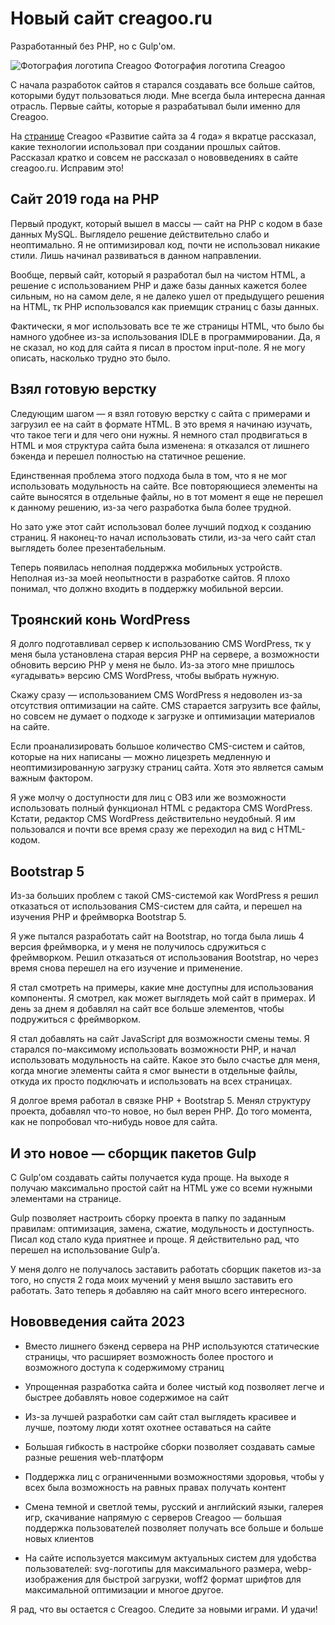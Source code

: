 # Новый сайт creagoo.ru

Разработанный без PHP, но с Gulp'ом.

<img src="/img/updates/creagoo.jpg" class="img-fluid w-100" alt="Фотография логотипа Creagoo">
Фотография логотипа Creagoo

С начала разработок сайтов я старался создавать все больше сайтов, которыми будут пользоваться люди. Мне всегда была
интересна данная отрасль. Первые сайты, которые я разрабатывал были именно для Creagoo.

На <a href="//creagoo.ru/site.html" class="link" target="_blank">странице</a> Creagoo «Развитие сайта за 4 года» я вкратце рассказал, какие технологии использовал при создании
прошлых сайтов. Рассказал кратко и совсем не рассказал о нововведениях в сайте creagoo.ru. Исправим это!

## Сайт 2019 года на PHP

Первый продукт, который вышел в массы — сайт на PHP с кодом в базе данных MySQL. Выглядело решение действительно слабо и
неоптимально. Я не оптимизировал код, почти не использовал никакие стили. Лишь начинал развиваться в данном направлении.

Вообще, первый сайт, который я разработал был на чистом HTML, а решение с использованием PHP и даже базы данных кажется
более сильным, но на самом деле, я не далеко ушел от предыдущего решения на HTML, тк PHP использовался как приемщик
страниц с базы данных.

Фактически, я мог использовать все те же страницы HTML, что было бы намного удобнее из-за использования IDLE в
программировании. Да, я не сказал, но код для сайта я писал в простом input-поле. Я не могу описать, насколько трудно
это было.

## Взял готовую верстку

Следующим шагом — я взял готовую верстку с сайта с примерами и загрузил ее на сайт в формате HTML. В это время я начинаю
изучать, что такое теги и для чего они нужны. Я немного стал продвигаться в HTML и моя структура сайта была изменена: я
отказался от лишнего бэкенда и перешел полностью на статичное решение.

Единственная проблема этого подхода была в том, что я не мог использовать модульность на сайте. Все повторяющиеся
элементы на сайте выносятся в отдельные файлы, но в тот момент я еще не перешел к данному решению, из-за чего разработка
была более трудной.

Но зато уже этот сайт использовал более лучший подход к созданию страниц. Я наконец-то начал использовать стили, из-за
чего сайт стал выглядеть более презентабельным.

Теперь появилась неполная поддержка мобильных устройств. Неполная из-за моей неопытности в разработке сайтов. Я плохо
понимал, что должно входить в поддержку мобильной версии.

## Троянский конь WordPress

Я долго подготавливал сервер к использованию CMS WordPress, тк у меня была установлена старая версия PHP на сервере, а
возможности обновить версию PHP у меня не было. Из-за этого мне пришлось «угадывать» версию CMS WordPress, чтобы выбрать
нужную.

Скажу сразу — использованием CMS WordPress я недоволен из-за отсутствия оптимизации на сайте. CMS старается загрузить
все файлы, но совсем не думает о подходе к загрузке и оптимизации материалов на сайте.

Если проанализировать большое количество CMS-систем и сайтов, которые на них написаны — можно лицезреть медленную и
неоптимизированную загрузку страниц сайта. Хотя это является самым важным фактором.

Я уже молчу о доступности для лиц с ОВЗ или же возможности использовать полный функционал HTML с редактора CMS
WordPress. Кстати, редактор CMS WordPress действительно неудобный. Я им пользовался и почти все время сразу же переходил
на вид с HTML-кодом.

## Bootstrap 5

Из-за больших проблем с такой CMS-системой как WordPress я решил отказаться от использования CMS-систем для сайта, и
перешел на изучения PHP и фреймворка Bootstrap 5.

Я уже пытался разработать сайт на Bootstrap, но тогда была лишь 4 версия фреймворка, и у меня не получилось сдружиться с
фреймворком. Решил отказаться от использования Bootstrap, но через время снова перешел на его изучение и применение.

Я стал смотреть на примеры, какие мне доступны для использования компоненты. Я смотрел, как может выглядеть мой сайт в
примерах. И день за днем я добавлял на сайт все больше элементов, чтобы подружиться с фреймворком.

Я стал добавлять на сайт JavaScript для возможности смены темы. Я старался по-максимому использовать возможности PHP, и
начал использовать модульность на сайте. Какое это было счастье для меня, когда многие элементы сайта я смог вынести в
отдельные файлы, откуда их просто подключать и использовать на всех страницах.

Я долгое время работал в связке PHP + Bootstrap 5. Менял структуру проекта, добавлял что-то новое, но был верен PHP. До
того момента, как не попробовал что-нибудь новое для сайта.

## И это новое — сборщик пакетов Gulp

С Gulp’ом создавать сайты получается куда проще. На выходе я получаю максимально простой сайт на HTML уже со всеми
нужными элементами на странице.

Gulp позволяет настроить сборку проекта в папку по заданным правилам: оптимизация, замена, сжатие, модульность и
доступность. Писал код стало куда приятнее и проще. Я действительно рад, что перешел на использование Gulp’а.

У меня долго не получалось заставить работать сборщик пакетов из-за того, но спустя 2 года моих мучений у меня вышло
заставить его работать. Зато теперь я добавляю на сайт много всего интересного.

## Нововведения сайта 2023

- Вместо лишнего бэкенд сервера на PHP используются статические страницы, что расширяет возможность более простого и
  возможного доступа к содержимому страниц
- Упрощенная разработка сайта и более чистый код позволяет легче и быстрее добавлять новое содержимое на сайт
- Из-за лучшей разработки сам сайт стал выглядеть красивее и лучше, поэтому люди хотят охотнее оставаться на сайте

- Большая гибкость в настройке сборки позволяет создавать самые разные решения web-платформ
- Поддержка лиц с ограниченными возможностями здоровья, чтобы у всех была возможность на равных правах получать
  контент
- Смена темной и светлой темы, русский и английский языки, галерея игр, скачивание напрямую с серверов Creagoo —
  большая
  поддержка пользователей позволяет получать все больше и больше новых клиентов
- На сайте используется максимум актуальных систем для удобства пользователей: svg-логотипы для максимального размера,
  webp-изображения для быстрой загрузки, woff2 формат шрифтов для максимальной оптимизации и многое другое.

Я рад, что вы остается с Creagoo. Следите за новыми играми. И удачи!
